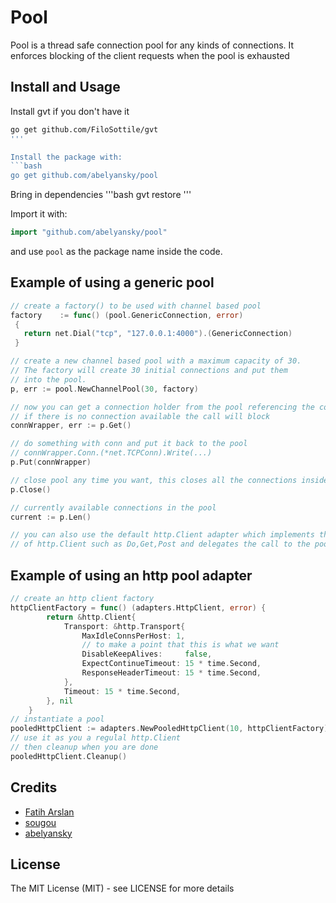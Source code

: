 # Pool

Pool is a thread safe connection pool for any kinds of connections. It enforces blocking of the client requests when the pool is exhausted


## Install and Usage

Install gvt if you don't have it
```bash
go get github.com/FiloSottile/gvt
'''

Install the package with:
```bash
go get github.com/abelyansky/pool
```

Bring in dependencies
'''bash
gvt restore
'''

Import it with:

```go
import "github.com/abelyansky/pool"
```

and use `pool` as the package name inside the code.

## Example of using a generic pool

```go
// create a factory() to be used with channel based pool
factory    := func() (pool.GenericConnection, error) 
 {  
   return net.Dial("tcp", "127.0.0.1:4000").(GenericConnection) 
 }

// create a new channel based pool with a maximum capacity of 30. 
// The factory will create 30 initial connections and put them
// into the pool.
p, err := pool.NewChannelPool(30, factory)

// now you can get a connection holder from the pool referencing the connection.
// if there is no connection available the call will block
connWrapper, err := p.Get()

// do something with conn and put it back to the pool
// connWrapper.Conn.(*net.TCPConn).Write(...)
p.Put(connWrapper)

// close pool any time you want, this closes all the connections inside a pool
p.Close()

// currently available connections in the pool
current := p.Len()

// you can also use the default http.Client adapter which implements the methods
// of http.Client such as Do,Get,Post and delegates the call to the pool of http.Client instances
```

## Example of using an http pool adapter

```go
// create an http client factory
httpClientFactory = func() (adapters.HttpClient, error) {
		return &http.Client{
			Transport: &http.Transport{
				MaxIdleConnsPerHost: 1,
				// to make a point that this is what we want
				DisableKeepAlives:     false,
				ExpectContinueTimeout: 15 * time.Second,
				ResponseHeaderTimeout: 15 * time.Second,
			},
			Timeout: 15 * time.Second,
		}, nil
	}
// instantiate a pool
pooledHttpClient := adapters.NewPooledHttpClient(10, httpClientFactory)
// use it as you a regulal http.Client
// then cleanup when you are done
pooledHttpClient.Cleanup()
```

## Credits

 * [Fatih Arslan](https://github.com/fatih)
 * [sougou](https://github.com/sougou)
 * [abelyansky](https://github.com/abelyansky)

## License

The MIT License (MIT) - see LICENSE for more details
